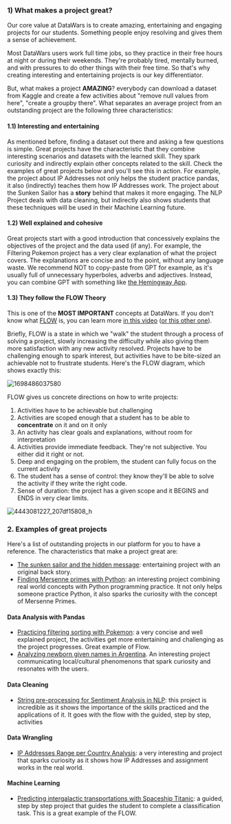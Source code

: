 
### 1) What makes a project great?

Our core value at DataWars is to create amazing, entertaining and engaging projects for our students. Something people enjoy resolving and gives them a sense of achievement.

Most DataWars users work full time jobs, so they practice in their free hours at night or during their weekends. They're probably tired, mentally burned, and with pressures to do other things with their free time. So that's why creating interesting and entertaining projects is our key differentiator.

But, what makes a project **AMAZING**? everybody can download a dataset from Kaggle and create a few activities about "remove null values from here", "create a groupby there". What separates an average project from an outstanding project are the following three characteristics:

####  1.1) Interesting and entertaining
As mentioned before, finding a dataset out there and asking a few questions is simple. Great projects have the characteristic that they combine interesting scenarios and datasets with the learned skill. They spark curiosity and indirectly explain other concepts related to the skill. Check the examples of great projects below and you'll see this in action. For example, the project about IP Addresses not only helps the student practice pandas, it also (indirectly) teaches them how IP Addresses work. The project about the Sunken Sailor has a **story** behind that makes it more engaging. The NLP Project deals with data cleaning, but indirectly also shows students that these techniques will be used in their Machine Learning future.


#### 1.2) Well explained and cohesive
Great projects start with a good introduction that concessively explains the objectives of the project and the data used (if any). For example, the Filtering Pokemon project has a very clear explanation of what the project covers. The explanations are concise and to the point, without any language waste. We recommend NOT to copy-paste from GPT for example, as it's usually full of unnecessary hyperboles, adverbs and adjectives. Instead, you can combine GPT with something like [the Hemingway App](https://hemingwayapp.com/).

#### 1.3) They follow the FLOW Theory

This is one of the **MOST IMPORTANT** concepts at DataWars. If you don't know what [FLOW](https://w.wiki/DKT) is, you can learn more [in this video](https://www.youtube.com/watch?v=iUsOCR1KKms) ([or this other one](https://www.youtube.com/watch?v=znwUCNrjpD4)).

Briefly, FLOW is a state in which we "walk" the student through a process of solving a project, slowly increasing the difficulty while also giving them more satisfaction with any new activity resolved. Projects have to be challenging enough to spark interest, but activities have to be bite-sized an achievable not to frustrate students. Here's the FLOW diagram, which shows exactly this:

![1698486037580](https://github.com/datawars-io-content/content-creator-handbook/assets/872296/6810fb12-b3dc-4f40-bb2e-f735711b9e71)

FLOW gives us concrete directions on how to write projects:

1. Activities have to be achievable but challenging
2. Activities are scoped enough that a student has to be able to **concentrate** on it and on it only
3. An activity has clear goals and explanations, without room for interpretation
4. Activities provide immediate feedback. They're not subjective. You either did it right or not.
5. Deep and engaging on the problem, the student can fully focus on the current activity
6. The student has a sense of control: they know they'll be able to solve the activity if they write the right code.
7. Sense of duration: the project has a given scope and it BEGINS and ENDS in very clear limits.

![4443081227_207df15808_h](https://github.com/datawars-io-content/content-creator-handbook/assets/872296/02328875-1c77-47cd-99e2-7901a8b7a6e5)


### 2. Examples of great projects

Here's a list of outstanding projects in our platform for you to have a reference. The characteristics that make a project great are:

- [The sunken sailor and the hidden message](https://app.datawars.io/project/02a0e765-175a-48cb-89ba-60bddf1f289f?page=1): entertaining project with an original back story.
- [Finding Mersenne primes with Python](https://app.datawars.io/project/f962f444-57c3-4234-8a06-e48b9a8bb57a): an interesting project combining real world concepts with Python programming practice. It not only helps someone practice Python, it also sparks the curiosity with the concept of Mersenne Primes.

#### Data Analysis with Pandas

- [Practicing filtering sorting with Pokemon](https://app.datawars.io/project/54b07e96-f0da-4b5d-ba40-c87475e42b8e): a very concise and well explained project, the activities get more entertaining and challenging as the project progresses. Great example of Flow.
- [Analyzing newborn given names in Argentina](https://app.datawars.io/project/b4c63618-70e3-4233-92ad-4f12cbfbe0e8?page=1). An interesting project communicating local/cultural phenomenons that spark curiosity and resonates with the users.

#### Data Cleaning

- [String pre-processing for Sentiment Analysis in NLP](https://app.datawars.io/project/15afa695-e8c6-4971-8c4d-1fc10feb17b4?page=1): this project is incredible as it shows the importance of the skills practiced and the applications of it. It goes with the flow with the guided, step by step, activities

#### Data Wrangling

- [IP Addresses Range per Country Analysis](https://app.datawars.io/project/6446c860-f72f-475f-b458-1e7add7d9fb8): a very interesting and project that sparks curiosity as it shows how IP Addresses and assignment works in the real world.

#### Machine Learning

- [Predicting intergalactic transportations with Spaceship Titanic](https://app.datawars.io/project/00ca7761-bc66-4fff-ad4f-be1ab61a5372?page=1): a guided, step by step project that guides the student to complete a classification task. This is a great example of the FLOW.
